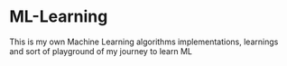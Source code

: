 # ML-Learning
This is my own Machine Learning algorithms implementations, learnings and sort of playground of my journey to learn ML
